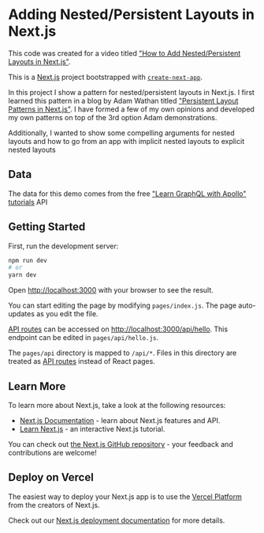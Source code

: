 # Adding Nested/Persistent Layouts in Next.js

This code was created for a video titled ["How to Add Nested/Persistent Layouts in Next.js"](https://www.youtube.com/watch?v=WOeLxL2DF3E&feature=youtu.be&ab_channel=ReactTipswithBrooksLybrand).

This is a [Next.js](https://nextjs.org/) project bootstrapped with [`create-next-app`](https://github.com/vercel/next.js/tree/canary/packages/create-next-app).

In this project I show a pattern for nested/persistent layouts in Next.js. I first learned this pattern in a blog by Adam Wathan titled ["Persistent Layout Patterns in Next.js"](https://adamwathan.me/2019/10/17/persistent-layout-patterns-in-nextjs/). I have formed a few of my own opinions and developed my own patterns on top of the 3rd option Adam demonstrations.

Additionally, I wanted to show some compelling arguments for nested layouts and how to go from an app with implicit nested layouts to explicit nested layouts

## Data
The data for this demo comes from the free ["Learn GraphQL with Apollo" tutorials](https://odyssey.apollographql.com/) API

## Getting Started

First, run the development server:

```bash
npm run dev
# or
yarn dev
```

Open [http://localhost:3000](http://localhost:3000) with your browser to see the result.

You can start editing the page by modifying `pages/index.js`. The page auto-updates as you edit the file.

[API routes](https://nextjs.org/docs/api-routes/introduction) can be accessed on [http://localhost:3000/api/hello](http://localhost:3000/api/hello). This endpoint can be edited in `pages/api/hello.js`.

The `pages/api` directory is mapped to `/api/*`. Files in this directory are treated as [API routes](https://nextjs.org/docs/api-routes/introduction) instead of React pages.

## Learn More

To learn more about Next.js, take a look at the following resources:

- [Next.js Documentation](https://nextjs.org/docs) - learn about Next.js features and API.
- [Learn Next.js](https://nextjs.org/learn) - an interactive Next.js tutorial.

You can check out [the Next.js GitHub repository](https://github.com/vercel/next.js/) - your feedback and contributions are welcome!

## Deploy on Vercel

The easiest way to deploy your Next.js app is to use the [Vercel Platform](https://vercel.com/new?utm_medium=default-template&filter=next.js&utm_source=create-next-app&utm_campaign=create-next-app-readme) from the creators of Next.js.

Check out our [Next.js deployment documentation](https://nextjs.org/docs/deployment) for more details.
